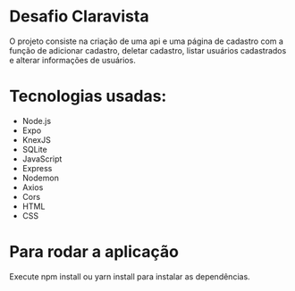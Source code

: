 # Desafio Claravista

 O projeto consiste na criação de uma api e uma página de cadastro com a função de adicionar cadastro, deletar cadastro, listar usuários cadastrados e alterar informações de usuários.
 
 # Tecnologias usadas:
- Node.js
- Expo
- KnexJS
- SQLite
- JavaScript
- Express
- Nodemon
- Axios
- Cors
- HTML
- CSS

# Para rodar a aplicação

Execute npm install ou yarn install para instalar as dependências.